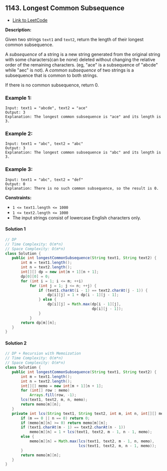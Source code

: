 ## 1143. Longest Common Subsequence

- [Link to LeetCode](https://leetcode.com/problems/longest-common-subsequence/)

**Description:**



Given two strings `text1` and `text2`, return the length of their longest common subsequence.

A *subsequence* of a string is a new string generated from the original string with some characters(can be none) deleted without changing the relative order of the remaining characters. (eg, "ace" is a subsequence of "abcde" while "aec" is not). A *common subsequence* of two strings is a subsequence that is common to both strings.

 

If there is no common subsequence, return 0.



<!-- tabs:start -->

### **Example 1:**

```
Input: text1 = "abcde", text2 = "ace" 
Output: 3  
Explanation: The longest common subsequence is "ace" and its length is 3.
```

### **Example 2:**

```
Input: text1 = "abc", text2 = "abc"
Output: 3
Explanation: The longest common subsequence is "abc" and its length is 3.
```

### **Example 3:**

```
Input: text1 = "abc", text2 = "def"
Output: 0
Explanation: There is no such common subsequence, so the result is 0.
```

<!-- tabs:end -->



**Constraints:**

- `1 <= text1.length <= 1000`
- `1 <= text2.length <= 1000`
- The input strings consist of lowercase English characters only.



<!-- tabs:start -->

#### **Solution 1**



```java
// DP
// Time Complexity: O(m*n)
// Space Complexity: O(m*n)
class Solution {
   public int longestCommonSubsequence(String text1, String text2) {
       int m = text1.length();
       int n = text2.length();
       int[][] dp = new int[m + 1][n + 1];
       dp[0][0] = 0;
       for (int i = 1; i <= m; ++i)
           for (int j = 1; j <= n; ++j) {
               if (text1.charAt(i - 1) == text2.charAt(j - 1)) {
                   dp[i][j] = 1 + dp[i - 1][j - 1];
               } else {
                   dp[i][j] = Math.max(dp[i - 1][j],
                                       dp[i][j - 1]);
               }
           }
       return dp[m][n];
   }
}
```



#### **Solution 2**



```java
// DP + Recursion with Memoization
// Time Complexity: O(m*n)
// Space Complexity: O(m*n)
class Solution {
   public int longestCommonSubsequence(String text1, String text2) {
       int m = text1.length();
       int n = text2.length();
       int[][] memo = new int[m + 1][n + 1];
       for (int[] row : memo)
           Arrays.fill(row, -1);
       lcs(text1, text2, m, n, memo);
       return memo[m][n];
   }
   private int lcs(String text1, String text2, int m, int n, int[][] memo) {
       if (m == 0 || n == 0) return 0;
       if (memo[m][n] >= 0) return memo[m][n];
       if (text1.charAt(m - 1) == text2.charAt(n - 1))
           memo[m][n] = 1 + lcs(text1, text2, m - 1, n - 1, memo);
       else {
           memo[m][n] = Math.max(lcs(text1, text2, m - 1, n, memo),
                                 lcs(text1, text2, m, n - 1, memo));
       }
       return memo[m][n];
   }
}
```


<!-- tabs:end -->




